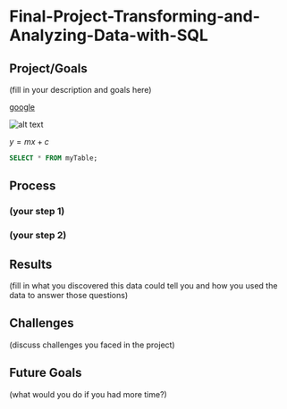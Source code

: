 # Final-Project-Transforming-and-Analyzing-Data-with-SQL

## Project/Goals
(fill in your description and goals here)

[google](google.com)

![alt text](picture.jpg)

$y = mx + c$

```sql
SELECT * FROM myTable;
```

## Process
### (your step 1)
### (your step 2)

## Results
(fill in what you discovered this data could tell you and how you used the data to answer those questions)

## Challenges 
(discuss challenges you faced in the project)

## Future Goals
(what would you do if you had more time?)